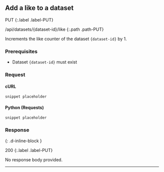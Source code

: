 ## Add a like to a dataset

PUT
{:.label .label-PUT}

/api/datasets/{dataset-id}/like
{:.path .path-PUT}

Increments the like counter of the dataset `{dataset-id}` by 1.

### Prerequisites

- Dataset `{dataset-id}` must exist

### Request

#### cURL

`snippet placeholder`

#### Python (Requests)

`snippet placeholder`

### Response
{: .d-inline-block }

200
{:.label .label-PUT}

No response body provided.

---
